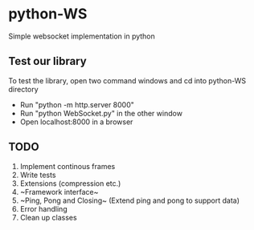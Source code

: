 # python-WS
Simple websocket implementation in python

## Test our library
To test the library, open two command windows and cd into python-WS directory
- Run "python -m http.server 8000"
- Run "python WebSocket.py" in the other window
- Open localhost:8000 in a browser

## TODO
1. Implement continous frames
2. Write tests
3. Extensions (compression etc.)
4. ~Framework interface~
5. ~Ping, Pong and Closing~ (Extend ping and pong to support data)
6. Error handling
7. Clean up classes
